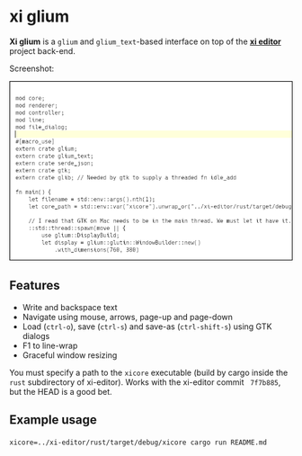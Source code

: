 # xi glium

**Xi glium** is a `glium` and `glium_text`-based interface on top of the
[**xi editor**](https://github.com/google/xi-editor) project back-end.

Screenshot:

![xi glium](/screenshot.png?raw=true)

## Features

* Write and backspace text
* Navigate using mouse, arrows, page-up and page-down
* Load (`ctrl-o`), save (`ctrl-s`) and save-as (`ctrl-shift-s`) using GTK dialogs
* F1 to line-wrap
* Graceful window resizing

You must specify a path to the `xicore` executable (build by cargo inside
the `rust` subdirectory of xi-editor). Works with the xi-editor commit ` 7f7b885`,
but the HEAD is a good bet.

## Example usage

`xicore=../xi-editor/rust/target/debug/xicore cargo run README.md`
